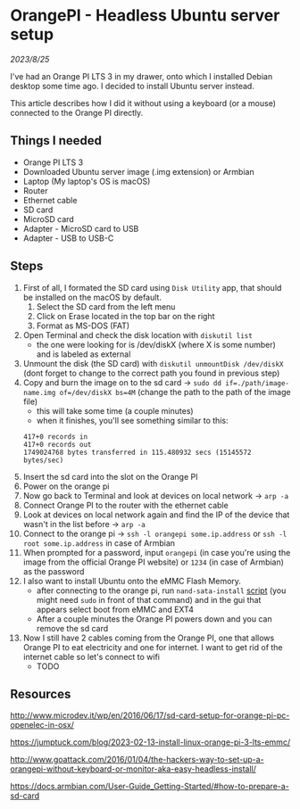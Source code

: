 # OrangePI - Headless Ubuntu server setup

_2023/8/25_

I've had an Orange PI LTS 3 in my drawer, onto which I installed Debian desktop some time ago. I decided to install Ubuntu server instead. 

This article describes how I did it without using a keyboard (or a mouse) connected to the Orange PI directly. 

## Things I needed

- Orange PI LTS 3
- Downloaded Ubuntu server image (.img extension) or Armbian
- Laptop (My laptop's OS is macOS)
- Router
- Ethernet cable
- SD card
- MicroSD card
- Adapter - MicroSD card to USB
- Adapter - USB to USB-C

## Steps

1. First of all, I formated the SD card using `Disk Utility` app, that should be installed on the macOS by default. 
    1. Select the SD card from the left menu
    2. Click on Erase located in the top bar on the right
    3. Format as MS-DOS (FAT)
2. Open Terminal and check the disk location with `diskutil list`
    - the one were looking for is /dev/diskX (where X is some number) and is labeled as external
3. Unmount the disk (the SD card) with `diskutil unmountDisk /dev/diskX` (dont forget to change to the correct path you found in previous step)
4. Copy and burn the image on to the sd card -> `sudo dd if=./path/image-name.img of=/dev/diskX bs=4M` (change the path to the path of the image file)
    - this will take some time (a couple minutes)
    - when it finishes, you'll see something similar to this: 
    ```
    417+0 records in
    417+0 records out
    1749024768 bytes transferred in 115.480932 secs (15145572 bytes/sec)
    ```
5. Insert the sd card into the slot on the Orange PI
6. Power on the orange pi
7. Now go back to Terminal and look at devices on local network -> `arp -a`
8. Connect Orange PI to the router with the ethernet cable
9. Look at devices on local network again and find the IP of the device that wasn't in the list before -> `arp -a`
10. Connect to the orange pi -> `ssh -l orangepi some.ip.address` or `ssh -l root some.ip.address` in case of Armbian
11. When prompted for a password, input `orangepi` (in case you're using the image from the official Orange PI website) or `1234` (in case of Armbian) as the password 
12. I also want to install Ubuntu onto the eMMC Flash Memory.
    - after connecting to the orange pi, run `nand-sata-install` [script](https://github.com/speters/armbian-build-lib/blob/master/scripts/nand-sata-install/usr/lib/nand-sata-install/nand-sata-install.sh) (you might need `sudo` in front of that command) and in the gui that appears select boot from eMMC and EXT4
    - After a couple minutes the Orange PI powers down and you can remove the sd card
13. Now I still have 2 cables coming from the Orange PI, one that allows Orange PI to eat electricity and one for internet. I want to get rid of the internet cable so let's connect to wifi
    - TODO


## Resources

http://www.microdev.it/wp/en/2016/06/17/sd-card-setup-for-orange-pi-pc-openelec-in-osx/

https://jumptuck.com/blog/2023-02-13-install-linux-orange-pi-3-lts-emmc/

http://www.goattack.com/2016/01/04/the-hackers-way-to-set-up-a-orangepi-without-keyboard-or-monitor-aka-easy-headless-install/

https://docs.armbian.com/User-Guide_Getting-Started/#how-to-prepare-a-sd-card
